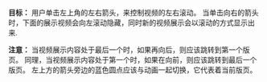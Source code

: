 **目标：**
用户单击左上角的左右箭头，来控制视频的左右滚动。
当单击向右的箭头时，下面的展示视频会向左滚动隐藏，同时新的视频展示会以滚动的方式显示出来.

**注意：**
当视频展示内容处于最后一个时，如果再向后，则应该跳转到第一个版页。
同理，当视频展示内容处于第一个时，如果在向前，则应该跳转到最后一个版页。
左上方的箭头旁边的蓝色圆点应该与动画一起切换，它代表着当前版页。